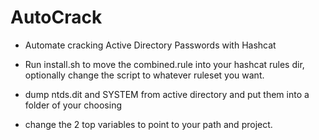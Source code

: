 # AutoCrack
* Automate cracking Active Directory Passwords with Hashcat

* Run install.sh to move the combined.rule into your hashcat rules dir, optionally change the script to whatever ruleset you want.
* dump ntds.dit and SYSTEM from active directory and put them into a folder of your choosing
* change the 2 top variables to point to your path and project.
